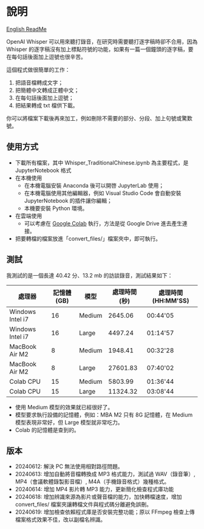# 說明
[English ReadMe](README_EN.md)

OpenAI Whisper 可以用來聽打錄音，在研究時需要聽打逐字稿時卻不合用，因為 Whisper 的逐字稿沒有加上標點符號的功能，如果有一篇一個鐘頭的逐字稿，要在每句話後面加上逗號也很辛苦。

這個程式做很簡單的工作：
1. 把語音檔轉成文字；
2. 把簡體中文轉成正體中文；
3. 在每句話後面加上逗號；
4. 把結果轉成 txt 檔供下載。

你可以將檔案下載後再來加工，例如刪除不需要的部分、分段、加上句號或驚歎號。

## 使用方式
* 下載所有檔案，其中 Whisper_TraditionalChinese.ipynb 為主要程式，是 JupyterNotebook 格式
* 在本機使用
  * 在本機電腦安裝 Anaconda 後可以開啓 JupyterLab 使用；
  * 在本機電腦使用其他編輯器，例如 Visual Studio Code 會自動安裝 JupyterNotebook 的插件讓你編輯；
  * 本機要安裝 Python 環境。
* 在雲端使用
  * 可以考慮在 [Google Colab](https://colab.research.google.com/?hl=zh-tw) 執行，方法是從 Google Drive 進去產生連接。
* 把要轉檔的檔案放進「convert_files/」檔案夾中，即可執行。
 
## 測試
我測試的是一個長達 40.42 分、13.2 mb 的訪談錄音，測試結果如下：

| 處理器        | 記憶體 (GB)  | 模型    | 處理時間 (秒)  | 處理時間 (HH:MM'SS) |
|--------------|-------------|--------|--------------|-------------------|
| Windows Intel i7   | 16          | Medium | 2645.06      | 00:44'05          |
| Windows Intel i7   | 16          | Large  | 4497.24      | 01:14'57          |
| MacBook Air M2       | 8           | Medium | 1948.41      | 00:32'28          |
| MacBook Air M2       | 8           | Large  | 27601.83     | 07:40'02          |
| Colab CPU    | 15          | Medium  | 5803.99     | 01:36'44          |
| Colab CPU    | 15          | Large  | 11324.32     | 03:08'44          |

* 使用 Medium 模型的效果就已經很好了。
* 模型要求執行設備的記憶體，例如：MBA M2 只有 8G 記憶體，在 Medium 模型表現非常好，但 Large 模型就非常吃力。
* Colab 的記憶體是查到的。

## 版本
* 20240612: 解決 PC 無法使用相對路徑問題。
* 20240613: 增加自動將音檔轉換成 MP3 格式能力，測試過 WAV（錄音筆）, MP4（會議軟體錄製影音檔）, M4A（手機錄音格式）幾種格式。
* 20240614: 增加 MP4 影片轉 MP3 能力，更新簡化檢查程式庫功能
* 20240618: 增加辨識來源為影片或聲音檔的能力，加快轉檔速度，增加 convert_files/ 檔案夾讓轉檔文件與程式碼分離避免誤刪。
* 20240619: 增加檢查依賴程式庫是否安裝完整功能；原以 FFmpeg 檢查上傳檔案格式效果不佳，改以副檔名辨識。